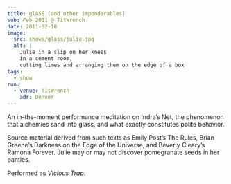 ```yaml
---
title: glASS (and other imponderables)
sub: Feb 2011 @ TitWrench
date: 2011-02-18
image:
  src: shows/glass/julie.jpg
  alt: |
    Julie in a slip on her knees
    in a cement room,
    cutting limes and arranging them on the edge of a box
tags:
  - show
run:
  - venue: TitWrench
    adr: Denver
---
```


An in-the-moment performance meditation on Indra’s Net,
the phenomenon that alchemies sand into glass,
and what exactly constitutes polite behavior.

Source material derived from such texts as Emily Post’s The Rules,
Brian Greene’s Darkness on the Edge of the Universe,
and Beverly Cleary’s Ramona Forever.
Julie may or may not discover pomegranate seeds in her panties.

Performed as _Vicious Trap_.
